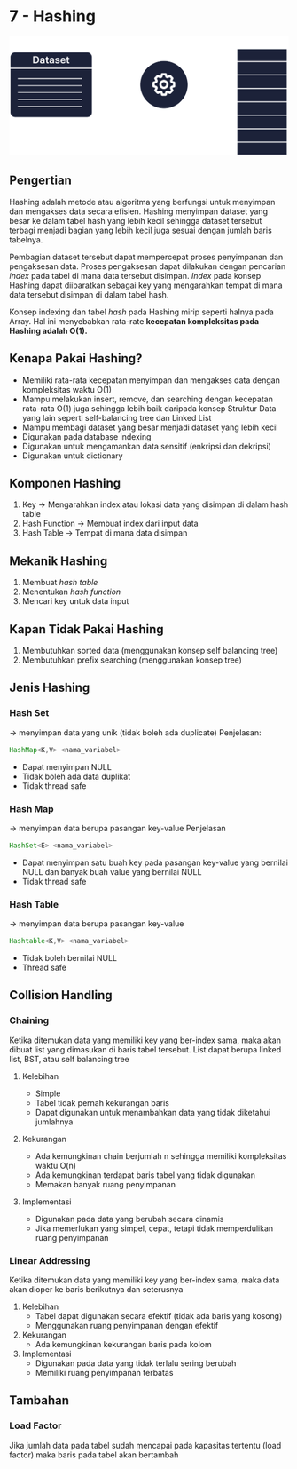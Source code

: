 # 7 - Hashing
![Hashing Illustration](Hashing_Ilustration.png)
## Pengertian
Hashing adalah metode atau algoritma yang berfungsi untuk menyimpan dan mengakses data secara efisien. Hashing menyimpan dataset yang besar ke dalam tabel hash yang lebih kecil sehingga dataset tersebut terbagi menjadi bagian yang lebih kecil juga sesuai dengan jumlah baris tabelnya. 

Pembagian dataset tersebut dapat mempercepat proses penyimpanan dan pengaksesan data. Proses pengaksesan dapat dilakukan dengan pencarian *index* pada tabel di mana data tersebut disimpan. *Index* pada konsep Hashing dapat diibaratkan sebagai key yang mengarahkan tempat di mana data tersebut disimpan di dalam tabel hash.

Konsep indexing dan tabel *hash* pada Hashing mirip seperti halnya pada Array. Hal ini menyebabkan rata-rate **kecepatan kompleksitas pada Hashing adalah O(1).**

## Kenapa Pakai Hashing?
- Memiliki rata-rata kecepatan menyimpan dan mengakses data dengan kompleksitas waktu O(1)
- Mampu melakukan insert, remove, dan searching dengan kecepatan rata-rata O(1) juga sehingga lebih baik daripada konsep Struktur Data yang lain seperti self-balancing tree dan Linked List
- Mampu membagi dataset yang besar menjadi dataset yang lebih kecil
- Digunakan pada database indexing 
- Digunakan untuk mengamankan data sensitif (enkripsi dan dekripsi)
- Digunakan untuk dictionary

## Komponen Hashing
1. Key -> Mengarahkan index atau lokasi data yang disimpan di dalam hash table 
2. Hash Function → Membuat index dari input data 
3. Hash Table → Tempat di mana data disimpan

## Mekanik Hashing
1. Membuat *hash table* 
2. Menentukan *hash function* 
3. Mencari key untuk data input

## Kapan Tidak Pakai Hashing
1. Membutuhkan sorted data (menggunakan konsep self balancing tree)
2. Membutuhkan prefix searching (menggunakan konsep tree)
   
## Jenis Hashing
### Hash Set 
→ menyimpan data yang unik (tidak boleh ada duplicate)
Penjelasan:
```java
HashMap<K,V> <nama_variabel>
```
   - Dapat menyimpan NULL
   - Tidak boleh ada data duplikat 
   - Tidak thread safe
### Hash Map 
→ menyimpan data berupa pasangan key-value 
Penjelasan
```java
HashSet<E> <nama_variabel>
```
   - Dapat menyimpan satu buah key pada pasangan key-value yang bernilai NULL dan banyak buah value yang bernilai NULL
   - Tidak thread safe
### Hash Table 
→ menyimpan data berupa pasangan key-value
```java
Hashtable<K,V> <nama_variabel>
```
   - Tidak boleh bernilai NULL
   - Thread safe

## Collision Handling
### Chaining
Ketika ditemukan data yang memiliki key yang ber-index sama, maka akan dibuat list yang dimasukan di baris tabel tersebut. List dapat berupa linked list, BST, atau self balancing tree

   1. Kelebihan
      - Simple
      - Tabel tidak pernah kekurangan baris
      - Dapat digunakan untuk menambahkan data yang tidak diketahui jumlahnya

   2. Kekurangan
      - Ada kemungkinan chain berjumlah n sehingga memiliki kompleksitas waktu O(n)
      - Ada kemungkinan terdapat baris tabel yang tidak digunakan
      - Memakan banyak ruang penyimpanan

   3. Implementasi
      - Digunakan pada data yang berubah secara dinamis
      - Jika memerlukan yang simpel, cepat, tetapi tidak memperdulikan ruang penyimpanan

### Linear Addressing
Ketika ditemukan data yang memiliki key yang ber-index sama, maka data akan dioper ke baris berikutnya dan seterusnya
   1. Kelebihan
      - Tabel dapat digunakan secara efektif (tidak ada baris yang kosong)
      - Menggunakan ruang penyimpanan dengan efektif
   2. Kekurangan
      - Ada kemungkinan kekurangan baris pada kolom
   3. Implementasi
      - Digunakan pada data yang tidak terlalu sering berubah
      - Memiliki ruang penyimpanan terbatas

## Tambahan
### Load Factor
Jika jumlah data pada tabel sudah mencapai pada kapasitas tertentu (load factor) maka baris pada tabel akan bertambah